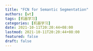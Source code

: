 ```yaml
---
title: "FCN for Semantic Segmentation"
authors: [wt]
tags: [机器学习]
categories: [机器学习]
date: 2021-10-11T20:20:44+08:00
lastmod: 2021-10-11T20:20:44+08:00
featured: false
draft: false
---
```

